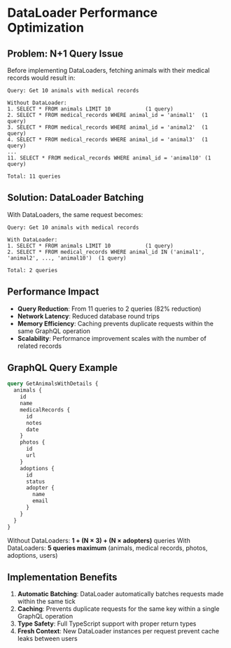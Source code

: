 # DataLoader Performance Optimization

## Problem: N+1 Query Issue

Before implementing DataLoaders, fetching animals with their medical records would result in:

```
Query: Get 10 animals with medical records

Without DataLoader:
1. SELECT * FROM animals LIMIT 10           (1 query)
2. SELECT * FROM medical_records WHERE animal_id = 'animal1'  (1 query)
3. SELECT * FROM medical_records WHERE animal_id = 'animal2'  (1 query)
4. SELECT * FROM medical_records WHERE animal_id = 'animal3'  (1 query)
...
11. SELECT * FROM medical_records WHERE animal_id = 'animal10' (1 query)

Total: 11 queries
```

## Solution: DataLoader Batching

With DataLoaders, the same request becomes:

```
Query: Get 10 animals with medical records

With DataLoader:
1. SELECT * FROM animals LIMIT 10           (1 query)
2. SELECT * FROM medical_records WHERE animal_id IN ('animal1', 'animal2', ..., 'animal10')  (1 query)

Total: 2 queries
```

## Performance Impact

- **Query Reduction**: From 11 queries to 2 queries (82% reduction)
- **Network Latency**: Reduced database round trips
- **Memory Efficiency**: Caching prevents duplicate requests within the same GraphQL operation
- **Scalability**: Performance improvement scales with the number of related records

## GraphQL Query Example

```graphql
query GetAnimalsWithDetails {
  animals {
    id
    name
    medicalRecords {
      id
      notes
      date
    }
    photos {
      id
      url
    }
    adoptions {
      id
      status
      adopter {
        name
        email
      }
    }
  }
}
```

Without DataLoaders: **1 + (N × 3) + (N × adopters)** queries
With DataLoaders: **5 queries maximum** (animals, medical records, photos, adoptions, users)

## Implementation Benefits

1. **Automatic Batching**: DataLoader automatically batches requests made within the same tick
2. **Caching**: Prevents duplicate requests for the same key within a single GraphQL operation
3. **Type Safety**: Full TypeScript support with proper return types
4. **Fresh Context**: New DataLoader instances per request prevent cache leaks between users